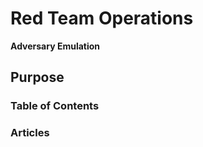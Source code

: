 # Red Team Operations

**Adversary Emulation**

## Purpose



### Table of Contents



### Articles
